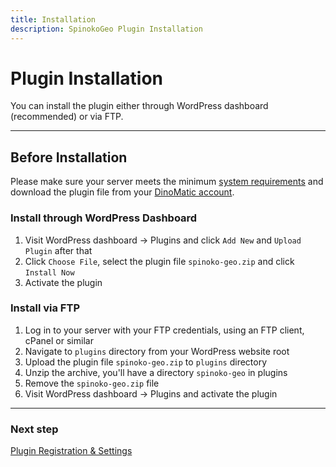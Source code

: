 ```yaml
---
title: Installation
description: SpinokoGeo Plugin Installation
---
```


# Plugin Installation

You can install the plugin either through WordPress dashboard (recommended) or via FTP.

---

## Before Installation

Please make sure your server meets the minimum [system requirements](/docs/spinoko-geo/#requirements) and download the plugin file from your [DinoMatic account](https://dinomatic.com/account).

### Install through WordPress Dashboard

1. Visit WordPress dashboard &#8594; Plugins and click `Add New` and `Upload Plugin` after that
2. Click `Choose File`, select the plugin file `spinoko-geo.zip` and click `Install Now`
3. Activate the plugin

### Install via FTP

1. Log in to your server with your FTP credentials, using an FTP client, cPanel or similar
2. Navigate to `plugins` directory from your WordPress website root
3. Upload the plugin file `spinoko-geo.zip` to `plugins` directory
4. Unzip the archive, you'll have a directory `spinoko-geo` in plugins
5. Remove the `spinoko-geo.zip` file
6. Visit WordPress dashboard &#8594; Plugins and activate the plugin

---

### Next step

[Plugin Registration & Settings](/docs/spinoko-geo/settings/)
